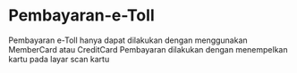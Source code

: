 # Pembayaran-e-Toll

Pembayaran e-Toll hanya dapat dilakukan dengan menggunakan MemberCard atau CreditCard
Pembayaran dilakukan dengan menempelkan kartu pada layar scan kartu
